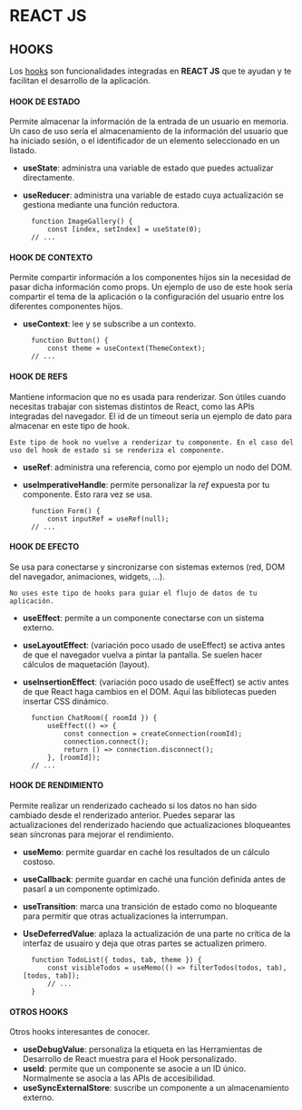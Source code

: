 # REACT JS 

## HOOKS

Los [hooks](https://es.react.dev/reference/react) son funcionalidades integradas en __REACT JS__ que te ayudan y te facilitan el desarrollo de la aplicación. 

#### __HOOK DE ESTADO__

Permite almacenar la información de la entrada de un usuario en memoria. Un caso de uso sería el almacenamiento de la información del usuario que ha iniciado sesión, o el identificador de un elemento seleccionado en un listado.

+ __useState__: administra una variable de estado que puedes actualizar directamente.
+ __useReducer__: administra una variable de estado cuya actualización se gestiona mediante una función reductora.

        function ImageGallery() {
            const [index, setIndex] = useState(0);
        // ...


#### __HOOK DE CONTEXTO__

Permite compartir información a los componentes hijos sin la necesidad de pasar dicha información como props. Un ejemplo de uso de este hook sería compartir el tema de la aplicación o la configuración del usuario entre los diferentes componentes hijos.

+ __useContext__: lee y se subscribe a un contexto.

        function Button() {
            const theme = useContext(ThemeContext);
        // ...

#### __HOOK DE REFS__

Mantiene informacion que no es usada para renderizar. Son útiles cuando necesitas trabajar con sistemas distintos de React, como las APIs integradas del navegador. El id de un timeout sería un ejemplo de dato para almacenar en este tipo de hook.

`Este tipo de hook no vuelve a renderizar tu componente. En el caso del uso del hook de estado si se renderiza el componente.`

+ __useRef__: administra una referencia, como por ejemplo un nodo del DOM.
+ __useImperativeHandle__: permite personalizar la *ref* expuesta por tu componente. Esto rara vez se usa.

        function Form() {
            const inputRef = useRef(null);
        // ...

#### __HOOK DE EFECTO__

Se usa para conectarse y sincronizarse con sistemas externos (red, DOM del navegador, animaciones, widgets, ...). 

`No uses este tipo de hooks para guiar el flujo de datos de tu aplicación.`

+ __useEffect__: permite a un componente conectarse con un sistema externo.
+ __useLayoutEffect__: (variación poco usado de useEffect) se activa antes de que el navegador vuelva a pintar la pantalla. Se suelen hacer cálculos de maquetación (layout).
+ __useInsertionEffect__: (variación poco usado de useEffect) se activ antes de que React haga cambios en el DOM. Aquí las bibliotecas pueden insertar CSS dinámico. 

        function ChatRoom({ roomId }) {
            useEffect(() => {
                const connection = createConnection(roomId);
                connection.connect();
                return () => connection.disconnect();
            }, [roomId]);
        // ...

#### __HOOK DE RENDIMIENTO__

Permite realizar un renderizado cacheado si los datos no han sido cambiado desde el renderizado anterior. Puedes separar las actualizaciones del renderizado haciendo que actualizaciones bloqueantes sean síncronas para mejorar el rendimiento. 

+ __useMemo__: permite guardar en caché los resultados de un cálculo costoso.
+ __useCallback__: permite guardar en caché una función definida antes de pasarl a un componente optimizado.
+ __useTransition__: marca una transición de estado como no bloqueante para permitir que otras actualizaciones la interrumpan.
+ __UseDeferredValue__: aplaza la actualización de una parte no crítica de la interfaz de usuairo y deja que otras partes se actualizen primero.

        function TodoList({ todos, tab, theme }) {
            const visibleTodos = useMemo(() => filterTodos(todos, tab), [todos, tab]);
            // ...
        }

#### __OTROS HOOKS__

Otros hooks interesantes de conocer.

+ __useDebugValue__: personaliza la etiqueta en las Herramientas de Desarrollo de React muestra para el Hook personalizado.
+ __useId__: permite que un componente se asocie a un ID único. Normalmente se asocia a las APIs de accesibilidad.
+ __useSyncExternalStore__: suscribe un componente a un almacenamiento externo. 